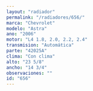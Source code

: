 ```yaml
---
layout: "radiador"
permalink: "/radiadores/656/"
marca: "Chevrolet"
modelo: "Astra"
ano: "2006"
motor: "L4 1.8, 2.0, 2.2, 2.4"
transmision: "Automática"
parte: "42025A"
clima: "Con clima"
alto: "23 5/8"
ancho: "14 3/4"
observaciones: ""
id: "656"
---
```


